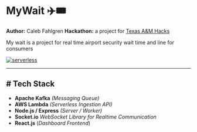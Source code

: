 # MyWait ✈️🎟️

**Author:** Caleb Fahlgren
**Hackathon:** a project for [Texas A&M Hacks](https://tamuhack2021.devpost.com/)

My wait is a project for real time airport security wait time and line for consumers

[![serverless](http://public.serverless.com/badges/v3.svg)](http://www.serverless.com)

---

## # Tech Stack

- **Apache Kafka** _(Messaging Queue)_
- **AWS Lambda** _(Serverless Ingestion API)_
- **Node.js / Express** _(Server / Worker)_
- **Socket.io** _WebSocket Library for Realtime Communication_
- **React.js** (_Dashboard Frontend_)
